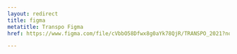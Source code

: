 ```yaml
---
layout: redirect
title: figma
metatitle: Transpo Figma
href: https://www.figma.com/file/cVbbO58Dfwx8g0aYk78QjR/TRANSPO_2021?node-id=69%3A6

---
```

